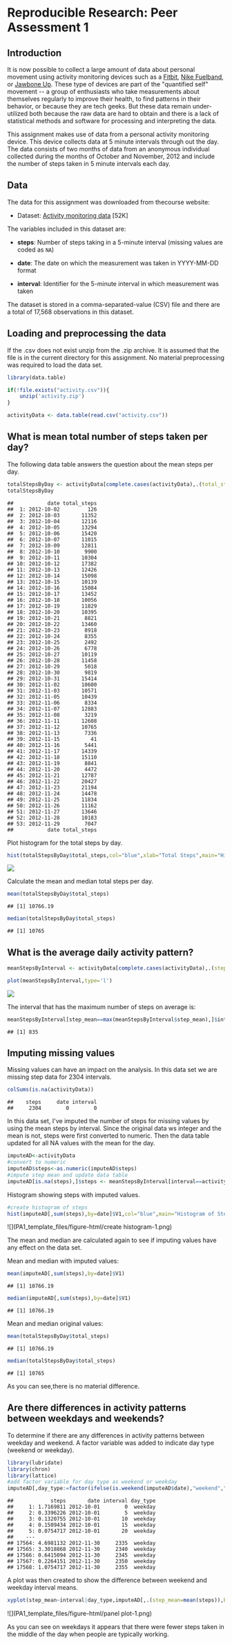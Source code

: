 # Reproducible Research: Peer Assessment 1

## Introduction

It is now possible to collect a large amount of data about personal
movement using activity monitoring devices such as a
[Fitbit](http://www.fitbit.com), [Nike
Fuelband](http://www.nike.com/us/en_us/c/nikeplus-fuelband), or
[Jawbone Up](https://jawbone.com/up). These type of devices are part of
the "quantified self" movement -- a group of enthusiasts who take
measurements about themselves regularly to improve their health, to
find patterns in their behavior, or because they are tech geeks. But
these data remain under-utilized both because the raw data are hard to
obtain and there is a lack of statistical methods and software for
processing and interpreting the data.

This assignment makes use of data from a personal activity monitoring
device. This device collects data at 5 minute intervals through out the
day. The data consists of two months of data from an anonymous
individual collected during the months of October and November, 2012
and include the number of steps taken in 5 minute intervals each day.

## Data

The data for this assignment was downloaded from thecourse website:

* Dataset: [Activity monitoring data](https://d396qusza40orc.cloudfront.net/repdata%2Fdata%2Factivity.zip) [52K]

The variables included in this dataset are:

* **steps**: Number of steps taking in a 5-minute interval (missing
    values are coded as `NA`)

* **date**: The date on which the measurement was taken in YYYY-MM-DD
    format

* **interval**: Identifier for the 5-minute interval in which
    measurement was taken

The dataset is stored in a comma-separated-value (CSV) file and there
are a total of 17,568 observations in this
dataset.

## Loading and preprocessing the data

If the .csv does not exist unzip from the .zip archive.  It is assumed that the file is in the current directory for this assignment.  No material preprocessing was required to load the data set.


```r
library(data.table)

if(!file.exists("activity.csv")){
    unzip('activity.zip')
}

activityData <- data.table(read.csv("activity.csv"))
```



## What is mean total number of steps taken per day?

The following data table answers the question about the mean steps per day.

```r
totalStepsByDay <- activityData[complete.cases(activityData),.(total_steps=sum(steps)),by=.(date)]
totalStepsByDay
```

```
##           date total_steps
##  1: 2012-10-02         126
##  2: 2012-10-03       11352
##  3: 2012-10-04       12116
##  4: 2012-10-05       13294
##  5: 2012-10-06       15420
##  6: 2012-10-07       11015
##  7: 2012-10-09       12811
##  8: 2012-10-10        9900
##  9: 2012-10-11       10304
## 10: 2012-10-12       17382
## 11: 2012-10-13       12426
## 12: 2012-10-14       15098
## 13: 2012-10-15       10139
## 14: 2012-10-16       15084
## 15: 2012-10-17       13452
## 16: 2012-10-18       10056
## 17: 2012-10-19       11829
## 18: 2012-10-20       10395
## 19: 2012-10-21        8821
## 20: 2012-10-22       13460
## 21: 2012-10-23        8918
## 22: 2012-10-24        8355
## 23: 2012-10-25        2492
## 24: 2012-10-26        6778
## 25: 2012-10-27       10119
## 26: 2012-10-28       11458
## 27: 2012-10-29        5018
## 28: 2012-10-30        9819
## 29: 2012-10-31       15414
## 30: 2012-11-02       10600
## 31: 2012-11-03       10571
## 32: 2012-11-05       10439
## 33: 2012-11-06        8334
## 34: 2012-11-07       12883
## 35: 2012-11-08        3219
## 36: 2012-11-11       12608
## 37: 2012-11-12       10765
## 38: 2012-11-13        7336
## 39: 2012-11-15          41
## 40: 2012-11-16        5441
## 41: 2012-11-17       14339
## 42: 2012-11-18       15110
## 43: 2012-11-19        8841
## 44: 2012-11-20        4472
## 45: 2012-11-21       12787
## 46: 2012-11-22       20427
## 47: 2012-11-23       21194
## 48: 2012-11-24       14478
## 49: 2012-11-25       11834
## 50: 2012-11-26       11162
## 51: 2012-11-27       13646
## 52: 2012-11-28       10183
## 53: 2012-11-29        7047
##           date total_steps
```

Plot histogram for the total steps by day.

```r
hist(totalStepsByDay$total_steps,col="blue",xlab="Total Steps",main="Histogram of Steps Missing Values Excluded")
```

![](PA1_template_files/figure-html/unnamed-chunk-3-1.png)

Calculate the mean and median total steps per day.

```r
mean(totalStepsByDay$total_steps)
```

```
## [1] 10766.19
```

```r
median(totalStepsByDay$total_steps)
```

```
## [1] 10765
```

## What is the average daily activity pattern?


```r
meanStepsByInterval <- activityData[complete.cases(activityData),.(step_mean=mean(steps)),by=.(interval)]
```

```r
plot(meanStepsByInterval,type='l')
```

![](PA1_template_files/figure-html/plot-1.png)

The interval that has the maximum number of steps on average is:

```r
meanStepsByInterval[step_mean==max(meanStepsByInterval$step_mean),]$interval
```

```
## [1] 835
```

## Imputing missing values

Missing values can have an impact on the analysis.  In this data set we are missing step data for 2304 intervals.


```r
colSums(is.na(activityData))
```

```
##    steps     date interval 
##     2304        0        0
```

In this data set, I've imputed the number of steps for missing values by using the mean steps by interval.  Since the original data ws integer and the mean is not, steps were first converted to numeric.  Then the data table updated for all NA values with the mean for the day.


```r
imputeAD<-activityData
#convert to numeric
imputeAD$steps<-as.numeric(imputeAD$steps)
#impute step mean and update data table
imputeAD[is.na(steps),]$steps <- meanStepsByInterval[interval==activityData[is.na(steps),]$interval,step_mean]
```

Histogram showing steps with imputed values.

```r
#create histogram of steps
hist(imputeAD[,sum(steps),by=date]$V1,col="blue",main="Histogram of Steps with Imputed Values", xlab="Total Steps")
```

![](PA1_template_files/figure-html/create histogram-1.png)

The mean and median are calculated again to see if imputing values have any effect on the data set.

Mean and median with imputed values:

```r
mean(imputeAD[,sum(steps),by=date]$V1)
```

```
## [1] 10766.19
```

```r
median(imputeAD[,sum(steps),by=date]$V1)
```

```
## [1] 10766.19
```

Mean and median original values:

```r
mean(totalStepsByDay$total_steps)
```

```
## [1] 10766.19
```

```r
median(totalStepsByDay$total_steps)
```

```
## [1] 10765
```

As you can see,there is no material difference.

## Are there differences in activity patterns between weekdays and weekends?
To determine if there are any differences in activity patterns between weekday and weekend.  A factor variable was added to indicate day type (weekend or weekday). 


```r
library(lubridate)
library(chron)
library(lattice)
#add factor variable for day type as weekend or weekday
imputeAD[,day_type:=factor(ifelse(is.weekend(imputeAD$date),"weekend","weekday"))]
```

```
##            steps       date interval day_type
##     1: 1.7169811 2012-10-01        0  weekday
##     2: 0.3396226 2012-10-01        5  weekday
##     3: 0.1320755 2012-10-01       10  weekday
##     4: 0.1509434 2012-10-01       15  weekday
##     5: 0.0754717 2012-10-01       20  weekday
##    ---                                       
## 17564: 4.6981132 2012-11-30     2335  weekday
## 17565: 3.3018868 2012-11-30     2340  weekday
## 17566: 0.6415094 2012-11-30     2345  weekday
## 17567: 0.2264151 2012-11-30     2350  weekday
## 17568: 1.0754717 2012-11-30     2355  weekday
```

A plot was then created to show the difference between weekend and weekday interval means.


```r
xyplot(step_mean~interval|day_type,imputeAD[,.(step_mean=mean(steps)),by=.(interval,day_type)], type='l',layout=c(1,2))
```

![](PA1_template_files/figure-html/panel plot-1.png)

As you can see on weekdays it appears that there were fewer steps taken in the middle of the day when people are typically working.
